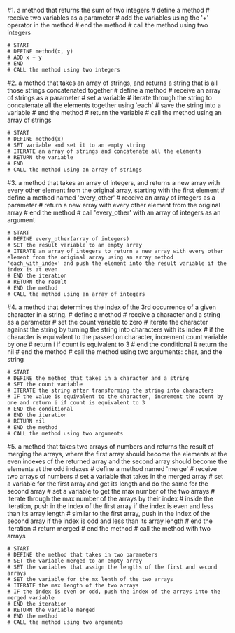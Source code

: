 #1. a method that returns the sum of two integers
    # define a method
    # receive two variables as a parameter
    # add the variables using the '+' operator in the method
    # end the method
    # call the method using two integers
    
    # START
    # DEFINE method(x, y)
    # ADD x + y
    # END
    # CALL the method using two integers
     
#2. a method that takes an array of strings, and returns a string that is all those strings concatenated together
    # define a method
    # receive an array of strings as a parameter
    # set a variable
    # iterate through the string to concatenate all the elements together using 'each'
    # save the string into a variable
    # end the method
    # return the variable
    # call the method using an array of strings
    
    # START
    # DEFINE method(x)
    # SET variable and set it to an empty string
    # ITERATE an array of strings and concatenate all the elements
    # RETURN the variable
    # END
    # CALL the method using an array of strings
    
#3. a method that takes an array of integers, and returns a new array with every other element from the original array, starting with the first element
    # define a method named 'every_other'
    # receive an array of integers as a parameter
    # return a new array with every other element from the original array 
    # end the method
    # call 'every_other' with an array of integers as an argument
    
    # START
    # DEFINE every_other(array of integers)
    # SET the result variable to an empty array
    # ITERATE an array of integers to return a new array with every other element from the original array using an array method 'each_with_index' and push the element into the result variable if the index is at even
    # END the iteration
    # RETURN the result
    # END the method 
    # CALL the method using an array of integers
    
#4. a method that determines the index of the 3rd occurrence of a given character in a string. 
    # define a method 
    # receive a character and a string as a parameter
    # set the count variable to zero 
    # iterate the character against the string by turning the string into characters with its index
    # if the character is equivalent to the passed on character, increment count variable by one
    # return i if count is equivalent to 3
    # end the conditional
    # return the nil
    # end the method
    # call the method using two arguments: char, and the string
    
    # START
    # DEFINE the method that takes in a character and a string
    # SET the count variable 
    # ITERATE the string after transforming the string into characters
    # IF the value is equivalent to the character, increment the count by one and return i if count is equivalent to 3
    # END the conditional
    # END the iteration
    # RETURN nil
    # END the method
    # CALL the method using two arguments
    
#5. a method that takes two arrays of numbers and returns the result of merging the arrays, where the first array should become the elements at the even indexes of the returned array and the second array should become the elements at the odd indexes
    # define a method named 'merge'
    # receive two arrays of numbers
    # set a variable that takes in the merged array
    # set a variable for the first array and get its length and do the same for the second array
    # set a variable to get the max number of the two arrays
    # iterate through the max number of the arrays by their index
    # inside the iteration, push in the index of the first array if the index is even and less than its array length
    # similar to the first array, push in the index of the second array if the index is odd and less than its array length
    # end the iteration
    # return merged
    # end the method
    # call the method with two arrays
    
    # START
    # DEFINE the method that takes in two parameters
    # SET the variable merged to an empty array
    # SET the variables that assign the lengths of the first and second arrays
    # SET the variable for the mx lenth of the two arrays
    # ITERATE the max length of the two arrays
    # IF the index is even or odd, push the index of the arrays into the merged variable
    # END the iteration
    # RETURN the variable merged
    # END the method
    # CALL the method using two arguments